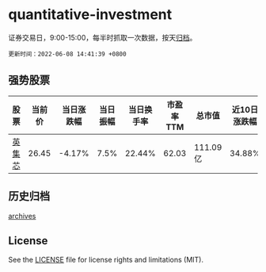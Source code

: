 # quantitative-investment

证券交易日，9:00-15:00，每半时抓取一次数据，按天[归档](archives)。

`更新时间：2022-06-08 14:41:39 +0800`

## 强势股票

|股票|当前价|当日涨跌幅|当日振幅|当日换手率|市盈率TTM|总市值|近10日涨跌幅|
|----|----|----|----|----|----|----|----|
|[英集芯](https://xueqiu.com/S/SH688209)|26.45|-4.17%|7.5%|22.44%|62.03|111.09亿|34.88%|

## 历史归档

[archives](archives)

## License

See the [LICENSE](LICENSE) file for license rights and limitations (MIT).